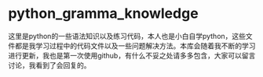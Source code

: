 # python_gramma_knowledge
这里是python的一些语法知识以及练习代码，本人也是小白自学python，这些文件都是我学习过程中的代码文件以及一些问题解决方法。本库会随着我不断的学习进行更新，我也是第一次使用github，有什么不妥之处请多多包含，大家可以留言讨论，我看到了会回复的。
